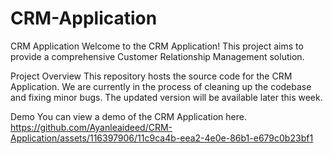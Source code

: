 # CRM-Application
CRM Application
Welcome to the CRM Application! This project aims to provide a comprehensive Customer Relationship Management solution.

Project Overview
This repository hosts the source code for the CRM Application. We are currently in the process of cleaning up the codebase and fixing minor bugs. The updated version will be available later this week.

Demo
You can view a demo of the CRM Application here.
https://github.com/Ayanleaideed/CRM-Application/assets/116397906/11c9ca4b-eea2-4e0e-86b1-e679c0b23bf1

